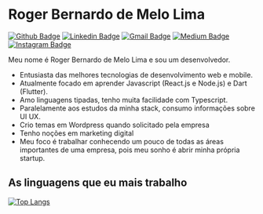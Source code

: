 # Roger Bernardo de Melo Lima
[![Github Badge](https://img.shields.io/badge/GitHub-100000?style=for-the-badge&logo=github&logoColor=white)](https://github.com/rbmelolima)
[![Linkedin Badge](https://img.shields.io/badge/LinkedIn-0077B5?style=for-the-badge&logo=linkedin&logoColor=white)](https://www.linkedin.com/in/rbmelolima/)
[![Gmail Badge](https://img.shields.io/badge/Gmail-D14836?style=for-the-badge&logo=gmail&logoColor=white)](mailto:rbmelolima@gmail.com/)
[![Medium Badge](https://img.shields.io/badge/Medium-12100E?style=for-the-badge&logo=medium&logoColor=white)](https://rbmelolima.medium.com/)
[![Instagram Badge](https://img.shields.io/badge/Instagram-E4405F?style=for-the-badge&logo=instagram&logoColor=white)](https://www.instagram.com/rbmelolima/)

Meu nome é Roger Bernardo de Melo Lima e sou um desenvolvedor.

- Entusiasta das melhores tecnologias de desenvolvimento web e mobile.
- Atualmente focado em aprender Javascript (React.js e Node.js) e Dart (Flutter).
- Amo linguagens tipadas, tenho muita facilidade com Typescript.
- Paralelamente aos estudos da minha stack, consumo informações sobre UI UX.
- Crio temas em Wordpress quando solicitado pela empresa
- Tenho noções em marketing digital
- Meu foco é trabalhar conhecendo um pouco de todas as áreas importantes de uma empresa, pois meu sonho é abrir minha própria startup. 


## As linguagens que eu mais trabalho
[![Top Langs](https://github-readme-stats.vercel.app/api/top-langs/?username=rbmelolima&hide=html,css&layout=compact&langs_count=8)](https://github.com/anuraghazra/github-readme-stats)
